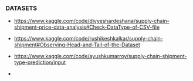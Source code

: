 

### DATASETS 
 - https://www.kaggle.com/code/divyeshardeshana/supply-chain-shipment-price-data-analysis#Check-DataType-of-CSV-file    

 - https://www.kaggle.com/code/rushikeshkalkar/supply-chain-shipment#Observing-Head-and-Tail-of-the-Dataset
 - https://www.kaggle.com/code/ayushkumarroy/supply-chain-shipment-type-prediction/input
 - 